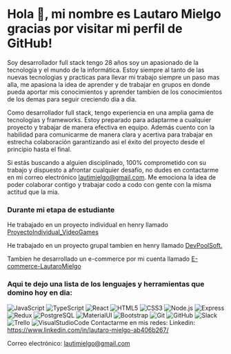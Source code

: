 # Hola 👋, mi nombre es Lautaro Mielgo gracias por visitar mi perfil de GitHub! 

Soy desarrollador full stack tengo 28 años soy un apasionado de la tecnología y el mundo de la informática.
Estoy siempre al tanto de las nuevas tecnologias y practicas para llevar mi trabajo siempre un paso mas alla, me apasiona la idea de aprender y de trabajar en grupos en donde pueda aportar mis conocimientos y aprender tambien de los conocimientos de los demas para seguir creciendo dia a dia.

Como desarrollador full stack, tengo experiencia en una amplia gama de tecnologías y frameworks. Estoy preparado para adaptarme a cualquier proyecto y trabajar de manera efectiva en equipo. Además cuento con la habilidad para comunicarme de manera clara y acertiva para trabajar en estrecha colaboración garantizando asi el éxito del proyecto desde el principio hasta el final.

Si estás buscando a alguien disciplinado, 100% comprometido con su trabajo y dispuesto a afrontar cualquier desafío, no dudes en contactarme en mi correo electrónico lautimielgo@gmail.com.
Me emociona la idea de poder colaborar contigo y trabajar codo a codo con gente con la misma actitud que la mia.

### Durante mi etapa de estudiante

 He trabajado en un proyecto individual en henry llamado [ProyectoIndividual_VideoGames](https://github.com/LautaroMielgo/ProyectoIndividual_VideoGames)

 He trabajado en un proyecto grupal tambien en henry llamado [DevPoolSoft.](https://github.com/JuanQuintero1511/DevPoolSoft)
 
 Tambien he desarrollado un e-commerce por mi cuenta llamado [E-commerce-LautaroMielgo](https://github.com/LautaroMielgo/E-commerce-LautaroMielgo-)


### Aqui te dejo una lista de los lenguajes y herramientas que domino hoy en dia:
![JavaScript](https://img.icons8.com/color/48/000000/javascript.png)
![TypeScript](https://img.icons8.com/color/48/000000/typescript.png)
![React](https://img.icons8.com/color/48/000000/react-native.png)
![HTML5](https://img.icons8.com/color/48/000000/html-5.png)
![CSS3](https://img.icons8.com/color/48/000000/css3.png)
![Node.js](https://img.icons8.com/color/48/000000/nodejs.png)
![Express](https://img.icons8.com/color/48/000000/express.png)
![Redux](https://img.icons8.com/color/48/000000/redux.png)
![PostgreSQL](https://img.icons8.com/color/48/000000/postgreesql.png)
![MaterialUI](https://img.icons8.com/color/48/000000/material-ui.png)
![Bootstrap](https://img.icons8.com/color/48/000000/bootstrap.png)
![Git](https://img.icons8.com/color/48/000000/git.png)
![GitHub](https://img.icons8.com/fluent/48/000000/github.png)
![Slack](https://img.icons8.com/color/48/000000/slack-new.png)
![Trello](https://img.icons8.com/color/48/000000/trello.png)
![VisualStudioCode](https://img.icons8.com/color/48/000000/visual-studio-code-2019.png)
Contactarme en mis redes:
Linkedin: https://www.linkedin.com/in/lautaro-mielgo-ab406b267/

Correo electrónico: lautimielgo@gmail.com


